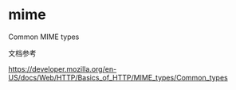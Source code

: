 # mime

Common MIME types

文档参考

https://developer.mozilla.org/en-US/docs/Web/HTTP/Basics_of_HTTP/MIME_types/Common_types